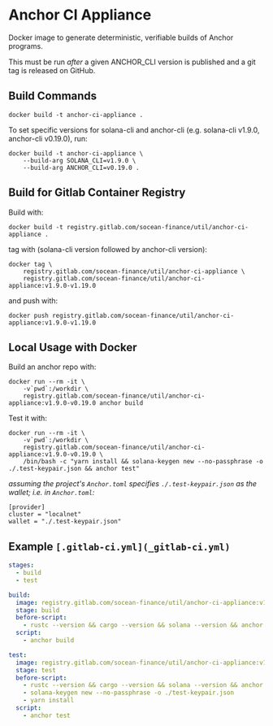 # Anchor CI Appliance

Docker image to generate deterministic, verifiable builds of Anchor programs.

This must be run *after* a given ANCHOR_CLI version is published and a git tag
is released on GitHub.


## Build Commands

```
docker build -t anchor-ci-appliance .
```

To set specific versions for solana-cli and anchor-cli (e.g. solana-cli v1.9.0, anchor-cli v0.19.0), run:

```
docker build -t anchor-ci-appliance \
    --build-arg SOLANA_CLI=v1.9.0 \
    --build-arg ANCHOR_CLI=v0.19.0 .
```


## Build for Gitlab Container Registry

Build with:

```
docker build -t registry.gitlab.com/socean-finance/util/anchor-ci-appliance .
```

tag with (solana-cli version followed by anchor-cli version):

```
docker tag \
    registry.gitlab.com/socean-finance/util/anchor-ci-appliance \
    registry.gitlab.com/socean-finance/util/anchor-ci-appliance:v1.9.0-v1.19.0
```

and push with:

```
docker push registry.gitlab.com/socean-finance/util/anchor-ci-appliance:v1.9.0-v1.19.0
```


## Local Usage with Docker

Build an anchor repo with:

```
docker run --rm -it \
    -v`pwd`:/workdir \
    registry.gitlab.com/socean-finance/util/anchor-ci-appliance:v1.9.0-v0.19.0 anchor build
```

Test it with:

```
docker run --rm -it \
    -v`pwd`:/workdir \
    registry.gitlab.com/socean-finance/util/anchor-ci-appliance:v1.9.0-v0.19.0 \
    /bin/bash -c "yarn install && solana-keygen new --no-passphrase -o ./.test-keypair.json && anchor test"
```

_assuming the project's `Anchor.toml` specifies `./.test-keypair.json` as the wallet; i.e. in `Anchor.toml`:_

```
[provider]
cluster = "localnet"
wallet = "./.test-keypair.json"
```


## Example `[.gitlab-ci.yml](_gitlab-ci.yml)`

```yaml
stages:
  - build
  - test

build:
  image: registry.gitlab.com/socean-finance/util/anchor-ci-appliance:v1.9.0-v0.19.0
  stage: build
  before-script:
    - rustc --version && cargo --version && solana --version && anchor --version
  script:
    - anchor build

test:
  image: registry.gitlab.com/socean-finance/util/anchor-ci-appliance:v1.9.0-v0.19.0
  stage: test
  before-script:
    - rustc --version && cargo --version && solana --version && anchor --version
    - solana-keygen new --no-passphrase -o ./test-keypair.json
    - yarn install
  script:
    - anchor test
```
